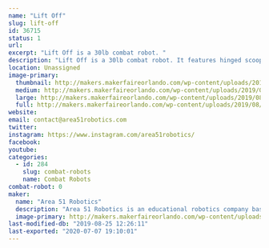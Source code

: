 ```yaml
---
name: "Lift Off"
slug: lift-off
id: 36715
status: 1
url: 
excerpt: "Lift Off is a 30lb combat robot. "
description: "Lift Off is a 30lb combat robot. It features hinged scooplets / dustpan wedge and a lifting arm. "
location: Unassigned
image-primary:
  thumbnail: http://makers.makerfaireorlando.com/wp-content/uploads/2019/08/LiftOff2-150x150.jpg
  medium: http://makers.makerfaireorlando.com/wp-content/uploads/2019/08/LiftOff2-300x127.jpg
  large: http://makers.makerfaireorlando.com/wp-content/uploads/2019/08/LiftOff2-1024x433.jpg
  full: http://makers.makerfaireorlando.com/wp-content/uploads/2019/08/LiftOff2.jpg
website: 
email: contact@area51robotics.com
twitter: 
instagram: https://www.instagram.com/area51robotics/
facebook: 
youtube: 
categories:
  - id: 284
    slug: combat-robots
    name: Combat Robots
combat-robot: 0
maker:
  name: "Area 51 Robotics"
  description: "Area 51 Robotics is an educational robotics company based out of Los Angeles. We develop digital curriculum and work with students, teams and schools."
  image-primary: http://makers.makerfaireorlando.com/wp-content/uploads/2019/08/Area-51_dark_240.jpeg
last-modified-db: "2019-08-25 12:26:11"
last-exported: "2020-07-07 19:10:01"
---
```

